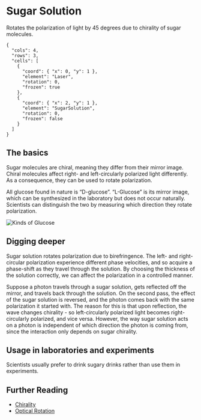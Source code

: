 # Sugar Solution

Rotates the polarization of light by 45 degrees due to chirality of sugar molecules.

```{quantum-board}
{
  "cols": 4,
  "rows": 3,
  "cells": [
    {
      "coord": { "x": 0, "y": 1 },
      "element": "Laser",
      "rotation": 0,
      "frozen": true
    },
    {
      "coord": { "x": 2, "y": 1 },
      "element": "SugarSolution",
      "rotation": 0,
      "frozen": false
    }
  ]
}
```

## The basics

Sugar molecules are chiral, meaning they differ from their mirror image. Chiral molecules affect right- and left-circularly polarized light differently. As a consequence, they can be used to rotate polarization.

All glucose found in nature is “D-glucose”. “L-Glucose” is its mirror image, which can be synthesized in the laboratory but does not occur naturally. Scientists can distinguish the two by measuring which direction they rotate polarization.

![Kinds of Glucose](https://s3-eu1.ixquick.com/cgi-bin/serveimage?url=https:%2F%2Fqph.fs.quoracdn.net%2Fmain-qimg-de848af8d44207b6a19458c340dc99c0.webp&sp=924c33fd7d8a6f5bf074f3028fe1610b)

## Digging deeper

Sugar solution rotates polarization due to birefringence. The left- and right-circular polarization experience different phase velocities, and so acquire a phase-shift as they travel through the solution. By choosing the thickness of the solution correctly, we can affect the polarization in a controlled manner.

Suppose a photon travels through a sugar solution, gets reflected off the mirror, and travels back through the solution. On the second pass, the effect of the sugar solution is reversed, and the photon comes back with the same polarization it started with. The reason for this is that upon reflection, the wave changes chirality - so left-circularly polarized light becomes right-circularly polarized, and vice versa. However, the way sugar solution acts on a photon is independent of which direction the photon is coming from, since the interaction only depends on sugar chirality.

## Usage in laboratories and experiments

Scientists usually prefer to drink sugary drinks rather than use them in experiments.

## Further Reading

* [Chirality](https://en.wikipedia.org/wiki/Chirality_(chemistry))
* [Optical Rotation](https://en.wikipedia.org/wiki/Optical_rotation)
